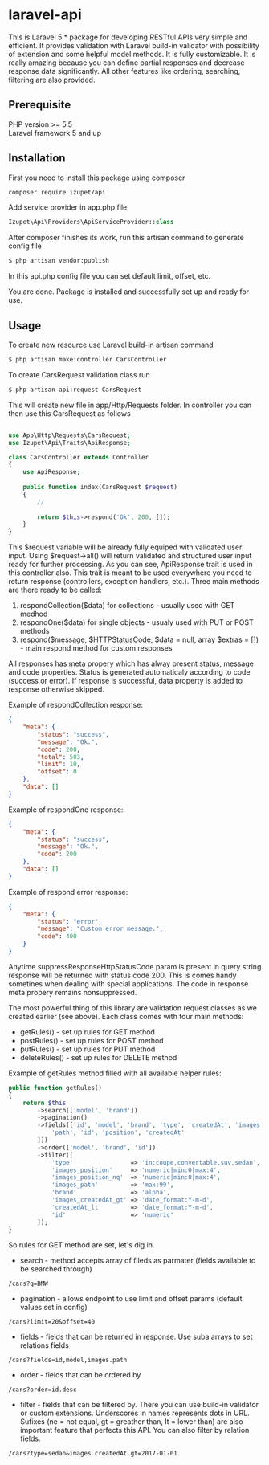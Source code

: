 # laravel-api
This is Laravel 5.* package for developing RESTful APIs very simple and efficient. It provides validation with Laravel build-in validator with possibility of extension and some helpful model methods. It is fully customizable. It is really amazing because you can define partial responses and decrease response data significantly. All other features like ordering, searching, filtering are also provided.  

## Prerequisite

PHP version >= 5.5 <br>
Laravel framework 5 and up

## Installation
First you need to install this package using composer
```bash
composer require izupet/api
```

Add service provider in app.php file:

```php
Izupet\Api\Providers\ApiServiceProvider::class
```

After composer finishes its work, run this artisan command to generate config file
```bash
$ php artisan vendor:publish
```

In this api.php config file you can set default limit, offset, etc.


You are done. Package is installed and successfully set up and ready for use.

## Usage

To create new resource use Laravel build-in artisan command

```bash
$ php artisan make:controller CarsController
```

To create CarsRequest validation class run

```bash
$ php artisan api:request CarsRequest
```

This will create new file in app/Http/Requests folder. In controller you can then use this CarsRequest as follows
```php

use App\Http\Requests\CarsRequest;
use Izupet\Api\Traits\ApiResponse;

class CarsController extends Controller
{
    use ApiResponse;
    
    public function index(CarsRequest $request)
    {
        //
        
        return $this->respond('Ok', 200, []);
    }
}
```
This $request variable will be already fully equiped with validated user input. Using $request->all() will return validated and structured user input ready for further processing. As you can see, ApiResponse trait is used in this controller also. This trait is meant to be used everywhere you need to return response (controllers, exception handlers, etc.). Three main methods are there ready to be called:

1. respondCollection($data) for collections - usually used with GET medhod
2. respondOne($data) for single objects - usualy used with PUT or POST methods
3. respond($message, $HTTPStatusCode, $data = null, array $extras = []) - main respond method for custom responses

All responses has meta propery which has alway present status, message and code properties. Status is generated automaticaly according to code (success or error). If response is successful, data property is added to response otherwise skipped.

Example of respondCollection response:

```json
{
    "meta": {
        "status": "success",
        "message": "Ok.",
        "code": 200,
        "total": 503,
        "limit": 10,
        "offset": 0
    },
    "data": []
}
```

Example of respondOne response:

```json
{
    "meta": {
        "status": "success",
        "message": "Ok.",
        "code": 200
    },
    "data": []
}
```

Example of respond error response:

```json
{
    "meta": {
        "status": "error",
        "message": "Custom error message.",
        "code": 400
    }
}
```

Anytime suppressResponseHttpStatusCode param is present in query string response will be returned with status code 200. This is comes handy sometines when dealing with special applications. The code in response meta propery remains nonsuppressed.

The most powerful thing of this library are validation request classes as we created earlier (see above). Each class comes with four main methods:

 - getRules() - set up rules for GET method
 - postRules() - set up rules for POST method
 - putRules() - set up rules for PUT method
 - deleteRules() - set up rules for DELETE method

Example of getRules method filled with all available helper rules:

```php
public function getRules()
{
    return $this
        ->search(['model', 'brand'])
        ->pagination()
        ->fields(['id', 'model', 'brand', 'type', 'createdAt', 'images' => [
            'path', 'id', 'position', 'createdAt'
        ]])
        ->order(['model', 'brand', 'id'])
        ->filter([
            'type'                => 'in:coupe,convertable,suv,sedan',
            'images_position'     => 'numeric|min:0|max:4',
            'images_position_nq'  => 'numeric|min:0|max:4',
            'images_path'         => 'max:99',
            'brand'               => 'alpha',
            'images_createdAt_gt' => 'date_format:Y-m-d',
            'createdAt_lt'        => 'date_format:Y-m-d',
            'id'                  => 'numeric'
        ]);
}
```
So rules for GET method are set, let's dig in. 

 - search - method accepts array of fileds as parmater (fields available to be searched through) 

```url
/cars?q=BMW
```

 - pagination - allows endpoint to use limit and offset params (default values set in config)

```url
/cars?limit=20&offset=40
```

 - fields - fields that can be returned in response. Use suba arrays to set relations fields

```url
/cars?fields=id,model,images.path
```

 - order - fields that can be ordered by

```url
/cars?order=id.desc
```

 - filter - fields that can be filtered by. There you can use build-in validator or custom extensions. Underscores in names represents dots in URL. Sufixes (ne = not equal, gt = greather than, lt = lower than) are also important feature that perfects this API. You can also filter by relation fields. 

```url
/cars?type=sedan&images.createdAt.gt=2017-01-01
```











